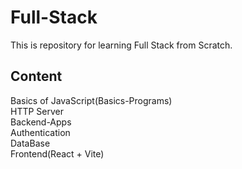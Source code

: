 # Full-Stack
This is repository for learning Full Stack from Scratch.

## Content
Basics of JavaScript(Basics-Programs)\
HTTP Server\
Backend-Apps\
Authentication\
DataBase\
Frontend(React + Vite)
